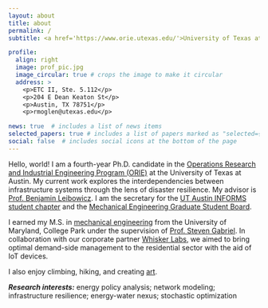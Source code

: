 ```yaml
---
layout: about
title: about
permalink: /
subtitle: <a href='https://www.orie.utexas.edu/'>University of Texas at Austin</a>

profile:
  align: right
  image: prof_pic.jpg
  image_circular: true # crops the image to make it circular
  address: >
    <p>ETC II, Ste. 5.112</p>
    <p>204 E Dean Keaton St</p>
    <p>Austin, TX 78751</p>
    <p>rmoglen@utexas.edu</p>

news: true  # includes a list of news items
selected_papers: true # includes a list of papers marked as "selected={true}"
social: false  # includes social icons at the bottom of the page
---
```


Hello, world! I am a fourth-year Ph.D. candidate in the [Operations Research and Industrial Engineering Program (ORIE)](https://www.orie.utexas.edu/) at the University of Texas at Austin. My current work explores the interdependencies between infrastructure systems through the lens of disaster resilience. My advisor is [Prof. Benjamin Leibowicz](https://sites.utexas.edu/leibowicz/). I am the secretary for the [UT Austin INFORMS student chapter](https://connect.informs.org/universityoftexasaustin/home) and the [Mechanical Engineering Graduate Student Board](https://sites.utexas.edu/megsb/).

I earned my M.S. in [mechanical engineering](https://enme.umd.edu/) from the University of Maryland, College Park under the supervision of [Prof. Steven Gabriel](http://www.stevenagabriel.umd.edu/).  In collaboration with our corporate partner [Whisker Labs](https://www.whiskerlabs.com/), we aimed to bring optimal demand-side management to the residential sector with the aid of IoT devices. 

I also enjoy climbing, hiking, and creating [art](https://rmoglen.github.io/art/). 


***Research interests:*** energy policy analysis; network modeling; infrastructure resilience; energy-water nexus; stochastic optimization


